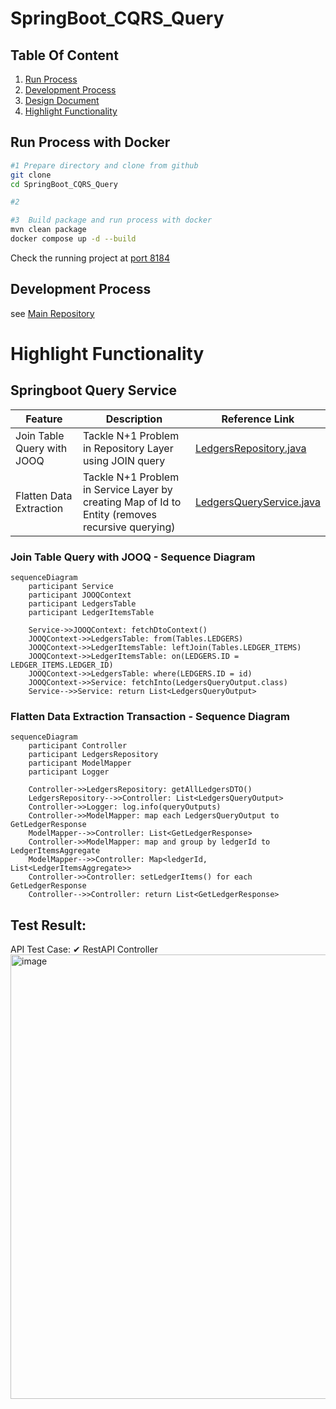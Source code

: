# SpringBoot_CQRS_Query

## Table Of Content
1. [Run Process](#run-process)
2. [Development Process](#development-process)
3. [Design Document](#design-document)
4. [Highlight Functionality](#highlight-functionality)

## Run Process with Docker
```bash
#1 Prepare directory and clone from github
git clone 
cd SpringBoot_CQRS_Query

#2 

#3  Build package and run process with docker
mvn clean package
docker compose up -d --build

```
Check the running project at [port 8184](http://localhost:8184)

## Development Process
see [Main Repository](https://github.com/Thee5176/Accounting_CQRS_Project)

# Highlight Functionality

## Springboot Query Service

| Feature                     | Description                                                                                                    | Reference Link                                                                                                                               |
|-----------------------------|----------------------------------------------------------------------------------------------------------------|---------------------------------------------------------------------------------------------------------------------------------------------|
| Join Table Query with JOOQ  | Tackle N+1 Problem in Repository Layer using JOIN query                                                       | [LedgersRepository.java](https://github.com/Thee5176/springboot_cqrs_query/blob/develop/src/main/java/com/thee5176/ledger_query/Infrastructure/repository/LedgersRepository.java#L57) |
| Flatten Data Extraction     | Tackle N+1 Problem in Service Layer by creating Map of Id to Entity (removes recursive querying)               | [LedgersQueryService.java](https://github.com/Thee5176/SpringBoot_CQRS_Query/blob/develop/src/main/java/com/thee5176/ledger_query/Domain/service/LedgersQueryService.java#L24)       |

### Join Table Query with JOOQ - Sequence Diagram
```mermaid
sequenceDiagram
    participant Service
    participant JOOQContext
    participant LedgersTable
    participant LedgerItemsTable

    Service->>JOOQContext: fetchDtoContext()
    JOOQContext->>LedgersTable: from(Tables.LEDGERS)
    JOOQContext->>LedgerItemsTable: leftJoin(Tables.LEDGER_ITEMS)
    JOOQContext->>LedgerItemsTable: on(LEDGERS.ID = LEDGER_ITEMS.LEDGER_ID)
    JOOQContext->>LedgersTable: where(LEDGERS.ID = id)
    JOOQContext->>Service: fetchInto(LedgersQueryOutput.class)
    Service-->>Service: return List<LedgersQueryOutput>
```

### Flatten Data Extraction Transaction - Sequence Diagram

```mermaid
sequenceDiagram
    participant Controller
    participant LedgersRepository
    participant ModelMapper
    participant Logger

    Controller->>LedgersRepository: getAllLedgersDTO()
    LedgersRepository-->>Controller: List<LedgersQueryOutput>
    Controller->>Logger: log.info(queryOutputs)
    Controller->>ModelMapper: map each LedgersQueryOutput to GetLedgerResponse
    ModelMapper-->>Controller: List<GetLedgerResponse>
    Controller->>ModelMapper: map and group by ledgerId to LedgerItemsAggregate
    ModelMapper-->>Controller: Map<ledgerId, List<LedgerItemsAggregate>>
    Controller->>Controller: setLedgerItems() for each GetLedgerResponse
    Controller-->>Controller: return List<GetLedgerResponse>
```

## Test Result:
API Test Case:
  ✔ RestAPI Controller
  <img width="896" height="711" alt="image" src="https://github.com/user-attachments/assets/c36ab702-d6f2-49e9-a930-78f58042808a" />
